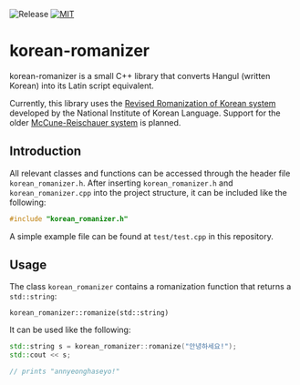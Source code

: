 ![Release](https://img.shields.io/github/v/release/uki7/korean-romanizer)
[![MIT](https://img.shields.io/badge/license-MIT-blue.svg)](https://opensource.org/licenses/MIT)

# korean-romanizer

korean-romanizer is a small C++ library that converts
Hangul (written Korean) into its Latin script equivalent.

Currently, this library uses the [Revised Romanization of Korean system](https://www.korean.go.kr/front_eng/roman/roman_01.do)
developed by the National Institute of Korean Language. Support for the older [McCune-Reischauer system](https://en.wikipedia.org/wiki/McCune%E2%80%93Reischauer)
is planned.

## Introduction

All relevant classes and functions can be accessed through the header file `korean_romanizer.h`.
After inserting `korean_romanizer.h` and `korean_romanizer.cpp` into the project structure,
it can be included like the following:

```c++
#include "korean_romanizer.h"
```

A simple example file can be found at ```test/test.cpp``` in this repository.

## Usage

The class `korean_romanizer` contains a romanization function that returns a `std::string`:

`korean_romanizer::romanize(std::string)`

It can be used like the following:

```c++
std::string s = korean_romanizer::romanize("안녕하세요!");
std::cout << s;

// prints "annyeonghaseyo!"
```
